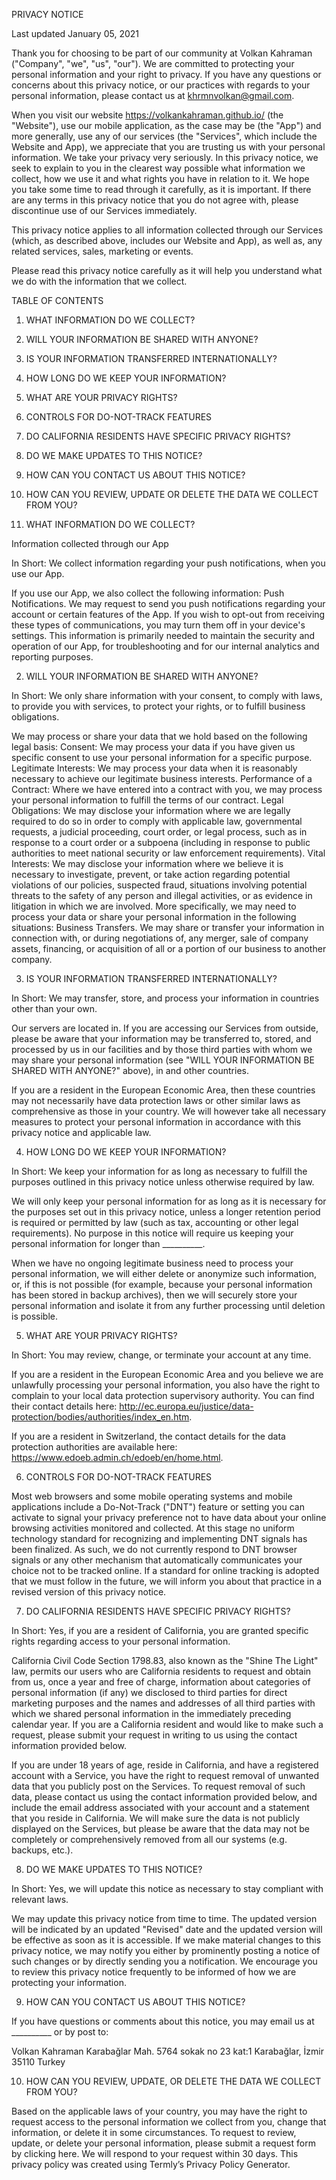 PRIVACY NOTICE

Last updated January 05, 2021



Thank you for choosing to be part of our community at Volkan Kahraman ("Company", "we", "us", "our"). We are committed to protecting your personal information and your right to privacy. If you have any questions or concerns about this privacy notice, or our practices with regards to your personal information, please contact us at khrmnvolkan@gmail.com.

When you visit our website https://volkankahraman.github.io/ (the "Website"), use our mobile application, as the case may be (the "App") and more generally, use any of our services (the "Services", which include the Website and App), we appreciate that you are trusting us with your personal information. We take your privacy very seriously. In this privacy notice, we seek to explain to you in the clearest way possible what information we collect, how we use it and what rights you have in relation to it. We hope you take some time to read through it carefully, as it is important. If there are any terms in this privacy notice that you do not agree with, please discontinue use of our Services immediately.

This privacy notice applies to all information collected through our Services (which, as described above, includes our Website and App), as well as, any related services, sales, marketing or events.

Please read this privacy notice carefully as it will help you understand what we do with the information that we collect.

TABLE OF CONTENTS

1. WHAT INFORMATION DO WE COLLECT?
2. WILL YOUR INFORMATION BE SHARED WITH ANYONE?
3. IS YOUR INFORMATION TRANSFERRED INTERNATIONALLY?
4. HOW LONG DO WE KEEP YOUR INFORMATION?
5. WHAT ARE YOUR PRIVACY RIGHTS?
6. CONTROLS FOR DO-NOT-TRACK FEATURES
7. DO CALIFORNIA RESIDENTS HAVE SPECIFIC PRIVACY RIGHTS?
8. DO WE MAKE UPDATES TO THIS NOTICE?
9. HOW CAN YOU CONTACT US ABOUT THIS NOTICE?
10. HOW CAN YOU REVIEW, UPDATE OR DELETE THE DATA WE COLLECT FROM YOU?

1. WHAT INFORMATION DO WE COLLECT?

Information collected through our App

In Short:  We collect information regarding your push notifications, when you use our App.

If you use our App, we also collect the following information:
Push Notifications. We may request to send you push notifications regarding your account or certain features of the App. If you wish to opt-out from receiving these types of communications, you may turn them off in your device's settings.
This information is primarily needed to maintain the security and operation of our App, for troubleshooting and for our internal analytics and reporting purposes.

2. WILL YOUR INFORMATION BE SHARED WITH ANYONE?

In Short:  We only share information with your consent, to comply with laws, to provide you with services, to protect your rights, or to fulfill business obligations.

We may process or share your data that we hold based on the following legal basis:
Consent: We may process your data if you have given us specific consent to use your personal information for a specific purpose.
Legitimate Interests: We may process your data when it is reasonably necessary to achieve our legitimate business interests.
Performance of a Contract: Where we have entered into a contract with you, we may process your personal information to fulfill the terms of our contract.
Legal Obligations: We may disclose your information where we are legally required to do so in order to comply with applicable law, governmental requests, a judicial proceeding, court order, or legal process, such as in response to a court order or a subpoena (including in response to public authorities to meet national security or law enforcement requirements).
Vital Interests: We may disclose your information where we believe it is necessary to investigate, prevent, or take action regarding potential violations of our policies, suspected fraud, situations involving potential threats to the safety of any person and illegal activities, or as evidence in litigation in which we are involved.
More specifically, we may need to process your data or share your personal information in the following situations:
Business Transfers. We may share or transfer your information in connection with, or during negotiations of, any merger, sale of company assets, financing, or acquisition of all or a portion of our business to another company.

3. IS YOUR INFORMATION TRANSFERRED INTERNATIONALLY?     

In Short:  We may transfer, store, and process your information in countries other than your own.

Our servers are located in. If you are accessing our Services from outside, please be aware that your information may be transferred to, stored, and processed by us in our facilities and by those third parties with whom we may share your personal information (see "WILL YOUR INFORMATION BE SHARED WITH ANYONE?" above), in and other countries.

If you are a resident in the European Economic Area, then these countries may not necessarily have data protection laws or other similar laws as comprehensive as those in your country. We will however take all necessary measures to protect your personal information in accordance with this privacy notice and applicable law.

4. HOW LONG DO WE KEEP YOUR INFORMATION?

In Short:  We keep your information for as long as necessary to fulfill the purposes outlined in this privacy notice unless otherwise required by law.

We will only keep your personal information for as long as it is necessary for the purposes set out in this privacy notice, unless a longer retention period is required or permitted by law (such as tax, accounting or other legal requirements). No purpose in this notice will require us keeping your personal information for longer than __________.

When we have no ongoing legitimate business need to process your personal information, we will either delete or anonymize such information, or, if this is not possible (for example, because your personal information has been stored in backup archives), then we will securely store your personal information and isolate it from any further processing until deletion is possible.

5. WHAT ARE YOUR PRIVACY RIGHTS?

In Short:  You may review, change, or terminate your account at any time.
 
If you are a resident in the European Economic Area and you believe we are unlawfully processing your personal information, you also have the right to complain to your local data protection supervisory authority. You can find their contact details here: http://ec.europa.eu/justice/data-protection/bodies/authorities/index_en.htm.

If you are a resident in Switzerland, the contact details for the data protection authorities are available here: https://www.edoeb.admin.ch/edoeb/en/home.html.

6. CONTROLS FOR DO-NOT-TRACK FEATURES

Most web browsers and some mobile operating systems and mobile applications include a Do-Not-Track ("DNT") feature or setting you can activate to signal your privacy preference not to have data about your online browsing activities monitored and collected. At this stage no uniform technology standard for recognizing and implementing DNT signals has been finalized. As such, we do not currently respond to DNT browser signals or any other mechanism that automatically communicates your choice not to be tracked online. If a standard for online tracking is adopted that we must follow in the future, we will inform you about that practice in a revised version of this privacy notice. 

7. DO CALIFORNIA RESIDENTS HAVE SPECIFIC PRIVACY RIGHTS?

In Short:  Yes, if you are a resident of California, you are granted specific rights regarding access to your personal information.

California Civil Code Section 1798.83, also known as the "Shine The Light" law, permits our users who are California residents to request and obtain from us, once a year and free of charge, information about categories of personal information (if any) we disclosed to third parties for direct marketing purposes and the names and addresses of all third parties with which we shared personal information in the immediately preceding calendar year. If you are a California resident and would like to make such a request, please submit your request in writing to us using the contact information provided below.

If you are under 18 years of age, reside in California, and have a registered account with a Service, you have the right to request removal of unwanted data that you publicly post on the Services. To request removal of such data, please contact us using the contact information provided below, and include the email address associated with your account and a statement that you reside in California. We will make sure the data is not publicly displayed on the Services, but please be aware that the data may not be completely or comprehensively removed from all our systems (e.g. backups, etc.).

8. DO WE MAKE UPDATES TO THIS NOTICE?     

In Short:  Yes, we will update this notice as necessary to stay compliant with relevant laws.

We may update this privacy notice from time to time. The updated version will be indicated by an updated "Revised" date and the updated version will be effective as soon as it is accessible. If we make material changes to this privacy notice, we may notify you either by prominently posting a notice of such changes or by directly sending you a notification. We encourage you to review this privacy notice frequently to be informed of how we are protecting your information.

9. HOW CAN YOU CONTACT US ABOUT THIS NOTICE?     

If you have questions or comments about this notice, you may email us at __________ or by post to:

Volkan Kahraman
Karabağlar Mah. 5764 sokak no 23 kat:1
Karabağlar, İzmir 35110
Turkey

10. HOW CAN YOU REVIEW, UPDATE, OR DELETE THE DATA WE COLLECT FROM YOU?     

Based on the applicable laws of your country, you may have the right to request access to the personal information we collect from you, change that information, or delete it in some circumstances. To request to review, update, or delete your personal information, please submit a request form by clicking here. We will respond to your request within 30 days.
This privacy policy was created using Termly’s Privacy Policy Generator.

